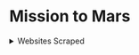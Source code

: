 # Mission to Mars



<details>
  <summary>Websites Scraped</summary>

    * Nasa Science - Mars Exploration Program
    For the space news headline and title text
    [https://mars.nasa.gov/news/]

    * NASA Jet Propulsion Laboratory  -
    For the featured image section 
    [https://www.jpl.nasa.gov/spaceimages/?search=&category=Mars]

    *
    [https://space-facts.com/mars/]

    *
    [https://astrogeology.usgs.gov/search/results?q=hemisphere+enhanced&k1=target&v1=Mars]

</details>
